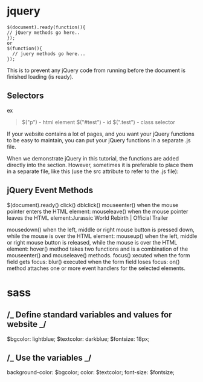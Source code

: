 # jquery

```
$(document).ready(function(){
// jQuery methods go here..
});
or
$(function(){
  // juery methods go here...
});
```

This is to prevent any jQuery code from running before the document is finished loading (is ready).

## Selectors

ex

> $("p") - 
html element
> $("#test") -
> id
> $(".test") - class selector

If your website contains a lot of pages, and you want your jQuery functions to be easy to maintain, you can put your jQuery functions in a separate .js file.

When we demonstrate jQuery in this tutorial, the functions are added directly into the <head> section. However, sometimes it is preferable to place them in a separate file, like this (use the src attribute to refer to the .js file):

## jQuery Event Methods

$(document).ready()
click()
dblclick()
mouseenter() when the mouse pointer enters the HTML element:
mouseleave() when the mouse pointer leaves the HTML element:Jurassic World Rebirth | Official Trailer

mousedown() when the left, middle or right mouse button is pressed down, while the mouse is over the HTML element:
mouseup() when the left, middle or right mouse button is released, while the mouse is over the HTML element:
hover() method takes two functions and is a combination of the mouseenter() and mouseleave() methods.
focus() xecuted when the form field gets focus:
blur() executed when the form field loses focus:
on() method attaches one or more event handlers for the selected elements.

# sass

## /_ Define standard variables and values for website _/

$bgcolor: lightblue;
$textcolor: darkblue;
$fontsize: 18px;

## /_ Use the variables _/

background-color: $bgcolor;
color: $textcolor;
font-size: $fontsize;
